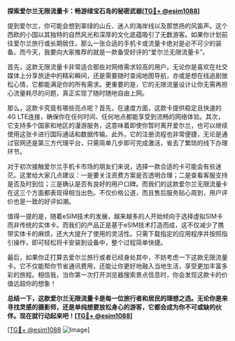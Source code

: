 **探索爱尔兰无限流量卡：畅游绿宝石岛的秘密武器[[TG💪+ @esim1088](https://t.me/s/esim1088)]**

提到爱尔兰，你可能会想到翠绿的山丘、迷人的海岸线以及那悠扬的风笛声。这个西欧的小国以其独特的自然风光和深厚的文化底蕴吸引了无数游客。如果你计划前往爱尔兰旅行或长期居住，那么一张合适的手机卡或流量卡绝对是必不可少的装备。而今天，我要向大家推荐的就是一款备受好评的“爱尔兰无限流量卡”。

首先，这款无限流量卡非常适合那些对网络需求较高的用户。无论你是喜欢在社交媒体上分享旅途中的精彩瞬间，还是需要随时查阅地图导航，亦或是想在线追剧放松心情，它都能满足你的所有需求。更重要的是，它的无限流量设计让你无需再担心流量耗尽的问题，真正实现了随时随地自由上网。

那么，这款卡究竟有哪些亮点呢？首先，在速度方面，这款卡提供稳定且快速的4G LTE连接，确保你在任何时间、任何地点都能享受到流畅的网络体验。其次，它支持多个国家和地区的漫游服务，这意味着即使你暂时离开爱尔兰，也可以继续使用这张卡进行国际通话和数据传输。此外，它的注册流程也非常便捷，无论是通过官网还是第三方代理平台，只需简单几步即可完成激活，省去了繁琐的线下办理环节。

对于初次接触爱尔兰手机卡市场的朋友们来说，选择一款合适的卡可能会有些迷茫。这里给大家几点建议：一是要关注资费方案是否透明合理；二是查看客服支持是否及时到位；三是确认是否有良好的用户口碑。而我们的这款爱尔兰无限流量卡在这三个方面都表现得相当出色。不仅价格公道，而且售后服务贴心周到，用户评价也是一致的好评如潮。

值得一提的是，随着eSIM技术的发展，越来越多的人开始倾向于选择虚拟SIM卡而非传统的实体卡。而我们的产品正是基于eSIM技术打造而成，这不仅减少了携带实体卡的麻烦，还大大提升了使用的灵活性。只需下载指定的应用程序并按照指引操作，即可轻松将卡安装到设备中，整个过程简单快捷。

最后，如果你正打算去爱尔兰旅行或者已经身处其中，不妨考虑一下这款无限流量卡。它不仅能帮你节省通讯费用，还能让你更好地融入当地生活，享受更加丰富多彩的旅程。相信我，当你第一次打开浏览器搜索景点信息时，你会发现这款卡的价值远超你的想象！

**总结一下，这款爱尔兰无限流量卡是每一位旅行者和居民的理想之选。无论你是来寻找灵感的摄影师，还是单纯想要放松身心的游客，它都会成为你不可或缺的伙伴。现在就行动起来吧！[[TG💪+ @esim1088](https://t.me/s/esim1088)]**

[[TG💪+ @esim1088](https://t.me/s/esim1088) ![Image](https://i.postimg.cc/4NQfJmqS/Snipaste-2025-05-13-00-14-12.png)]